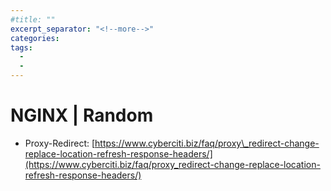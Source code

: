 ```yaml
---
#title: ""
excerpt_separator: "<!--more-->"
categories:
tags:
  - 
  - 
---
```



# NGINX \| Random



* Proxy-Redirect: [https://www.cyberciti.biz/faq/proxy\_redirect-change-replace-location-refresh-response-headers/](https://www.cyberciti.biz/faq/proxy_redirect-change-replace-location-refresh-response-headers/)



